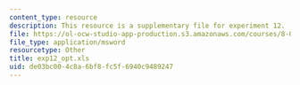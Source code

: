 ```yaml
---
content_type: resource
description: This resource is a supplementary file for experiment 12.
file: https://ol-ocw-studio-app-production.s3.amazonaws.com/courses/8-02t-electricity-and-magnetism-spring-2005/de03bc004c8a6bf8fc5f6940c9489247_exp12_opt.xls
file_type: application/msword
resourcetype: Other
title: exp12_opt.xls
uid: de03bc00-4c8a-6bf8-fc5f-6940c9489247
---
```

